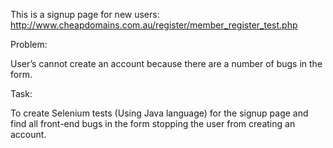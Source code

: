 This is a signup page for new users: http://www.cheapdomains.com.au/register/member_register_test.php

Problem:

User’s cannot create an account because there are a number of bugs in the form.

Task:

To create Selenium tests (Using Java language) for the signup page and find all front-end bugs in the form stopping the user from creating an account.

